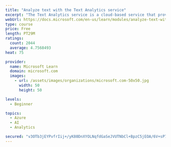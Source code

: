 ```yaml
---
title: "Analyze text with the Text Analytics service"
excerpt: "The Text Analytics service is a cloud-based service that provides advanced natural language processing over raw text for sentiment analysis, key phrase extraction, named entity recognition, and language detection."
webUrl: https://docs.microsoft.com/en-us/learn/modules/analyze-text-with-text-analytics-service/
type: course
price: Free
length: PT29M
ratings:
  count: 2044
  average: 4.7568493
heat: 75

provider:
  name: Microsoft Learn
  domain: microsoft.com
  images:
    - url: /assets/images/organizations/microsoft.com-50x50.jpg
      width: 50
      height: 50

levels:
  - Beginner

topics:
  - Azure
  - AI
  - Analytics

secured: "v3OTb3jEYPvfrIij+/yK80DnXYOLNqfdGaSeJVUTNbCl+BpzC5jEOA/6V+sP72hb2KP1Bbup+yJKSvVoTQ6GJLJexrARVxn9MGRJRKV6nWFtmpeVqn0YJfsCdrGa5r03BEsRaXzF+egiec4SSLFAH2R/dWbWGy1OsmvMbcUqT18+9FB6uUIJ8eaUJ4consTvw9grpn2hq4imQmnFWbla9I1NQCg2F5RvuFqAfjNmCymkWDN2prwoTw+2Mp4ER6MyClbk0Lt3M4vuo49Y97pDXOL7LaA9joiKXEmjzOECY99OekTzwBMrwjTHRwtg3Gu+eOfebx1MGQrnDLGWj0HxNRdRAjfGRHrFoQuxZ8RUM5J7RSfZgRpyabR8+IPcnfLKb6CY0xnL+9vM2IN3mf1q3m9L5vrWWCanF/oaryLlRDc=;25JM4VDZpqeoMbRuX5IXqQ=="
---
```


